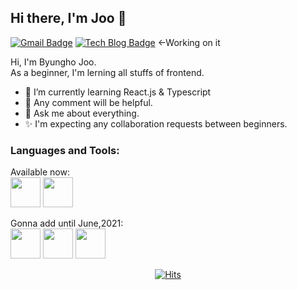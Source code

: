 ## Hi there, I'm Joo 👋
[![Gmail Badge](https://img.shields.io/badge/Gmail-d14836?style=flat-square&logo=Gmail&logoColor=white&link=mailto:kjcoco13@gmail.com)](mailto:kjcoco13@gmail.com)  [![Tech Blog Badge](http://img.shields.io/badge/-Tech%20blog-black?style=flat-square&logo=github&link=https://github.com/Ho-s)](https://github.com/Ho-s/)  <-Working on it

Hi, I'm Byungho Joo.  
As a beginner, I'm lerning all stuffs of frontend.

- 🌱 I’m currently learning React.js &  Typescript
- 🤔 Any comment will be helpful.
- 💬 Ask me about everything.
- ✨ I'm expecting any collaboration requests between beginners.


### Languages and Tools:
Available now:  
<img src='https://user-images.githubusercontent.com/71132893/103150298-16f97800-47b6-11eb-9e1e-5f8b89080b2e.png' width='48px' height='48px'> 
<img src='https://user-images.githubusercontent.com/71132893/103150301-18c33b80-47b6-11eb-8cd1-f91e5476f5b4.png' width='48px' height='48px'>
  
Gonna add until June,2021:  
<img src='https://user-images.githubusercontent.com/71132893/103150299-17920e80-47b6-11eb-9b8d-689fcb698bd2.png' width='48px' height='48px'> 
<img src='https://user-images.githubusercontent.com/71132893/103150303-1b259580-47b6-11eb-9c28-833bc0156c72.png' width='48px' height='48px'> 
<img src='https://user-images.githubusercontent.com/71132893/103150304-1c56c280-47b6-11eb-86c4-ebc7fd658c66.png' width='48px' height='48px'>



  <div align=center>
	
[![Hits](https://hits.seeyoufarm.com/api/count/incr/badge.svg?url=https%3A%2F%2Fgithub.com%2FHo-s%2Fhit-counter&count_bg=%2379C83D&title_bg=%23555555&icon=&icon_color=%23E7E7E7&title=hits&edge_flat=false)](https://hits.seeyoufarm.com)
	
  </div>
